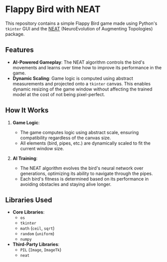 # Flappy Bird with NEAT

This repository contains a simple Flappy Bird game made using Python's `tkinter` GUI and the [NEAT](https://neat-python.readthedocs.io/en/latest/) (NeuroEvolution of Augmenting Topologies) package. 

## Features

- **AI-Powered Gameplay**: The NEAT algorithm controls the bird's movements and learns over time how to improve its performance in the game.
- **Dynamic Scaling**: Game logic is computed using abstract measurements and projected onto a `tkinter` canvas. This enables dynamic resizing of the game window without affecting the trained model at the cost of not being pixel-perfect.

## How It Works

1. **Game Logic**: 
   - The game computes logic using abstract scale, ensuring compatibility regardless of the canvas size.
   - All elements (bird, pipes, etc.) are dynamically scaled to fit the current window size.

2. **AI Training**:
   - The NEAT algorithm evolves the bird's neural network over generations, optimizing its ability to navigate through the pipes.
   - Each bird's fitness is determined based on its performance in avoiding obstacles and staying alive longer.

## Libraries Used

- **Core Libraries**:
  - `os`
  - `tkinter`
  - `math` (`ceil`, `sqrt`)
  - `random` (`uniform`)
  - `numpy`
- **Third-Party Libraries**:
  - `PIL` (`Image`, `ImageTk`)
  - `neat`

